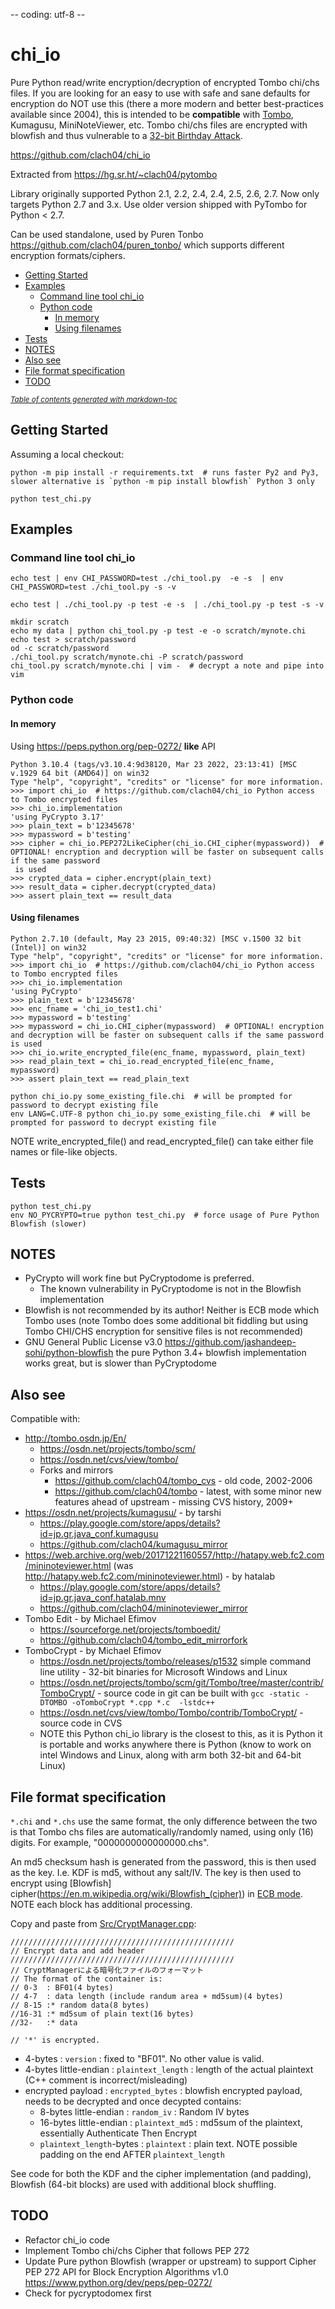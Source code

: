 -- coding: utf-8 --

# chi_io

Pure Python read/write encryption/decryption of encrypted Tombo chi/chs files. If you are looking for an easy to use with safe and sane defaults for encryption do NOT use this (there a more modern and better best-practices available since 2004), this is intended to be **compatible** with [Tombo](http://tombo.osdn.jp/En/), Kumagusu, MiniNoteViewer, etc. Tombo chi/chs files are encrypted with blowfish and thus vulnerable to a [32-bit Birthday Attack](https://sweet32.info/).

https://github.com/clach04/chi_io

Extracted from https://hg.sr.ht/~clach04/pytombo

Library originally supported Python 2.1, 2.2, 2.4, 2.4, 2.5, 2.6, 2.7. Now only targets Python 2.7 and 3.x. Use older version shipped with PyTombo for Python < 2.7.

Can be used standalone, used by Puren Tonbo https://github.com/clach04/puren_tonbo/ which supports different encryption formats/ciphers.


  * [Getting Started](#getting-started)
  * [Examples](#examples)
    + [Command line tool chi_io](#command-line-tool-chi-io)
    + [Python code](#python-code)
      - [In memory](#in-memory)
      - [Using filenames](#using-filenames)
  * [Tests](#tests)
  * [NOTES](#notes)
  * [Also see](#also-see)
  * [File format specification](#file-format-specification)
  * [TODO](#todo)

<small><i><a href='http://ecotrust-canada.github.io/markdown-toc/'>Table of contents generated with markdown-toc</a></i></small>


## Getting Started

Assuming a local checkout:

    python -m pip install -r requirements.txt  # runs faster Py2 and Py3, slower alternative is `python -m pip install blowfish` Python 3 only

    python test_chi.py

## Examples


### Command line tool chi_io

    echo test | env CHI_PASSWORD=test ./chi_tool.py  -e -s  | env CHI_PASSWORD=test ./chi_tool.py -s -v

    echo test | ./chi_tool.py -p test -e -s  | ./chi_tool.py -p test -s -v

    mkdir scratch
    echo my data | python chi_tool.py -p test -e -o scratch/mynote.chi
    echo test > scratch/password
    od -c scratch/password
    ./chi_tool.py scratch/mynote.chi -P scratch/password
    chi_tool.py scratch/mynote.chi | vim -  # decrypt a note and pipe into vim


### Python code

#### In memory

Using https://peps.python.org/pep-0272/ **like** API

    Python 3.10.4 (tags/v3.10.4:9d38120, Mar 23 2022, 23:13:41) [MSC v.1929 64 bit (AMD64)] on win32
    Type "help", "copyright", "credits" or "license" for more information.
    >>> import chi_io  # https://github.com/clach04/chi_io Python access to Tombo encrypted files
    >>> chi_io.implementation
    'using PyCrypto 3.17'
    >>> plain_text = b'12345678'
    >>> mypassword = b'testing'
    >>> cipher = chi_io.PEP272LikeCipher(chi_io.CHI_cipher(mypassword))  # OPTIONAL! encryption and decryption will be faster on subsequent calls if the same password
     is used
    >>> crypted_data = cipher.encrypt(plain_text)
    >>> result_data = cipher.decrypt(crypted_data)
    >>> assert plain_text == result_data


#### Using filenames

    Python 2.7.10 (default, May 23 2015, 09:40:32) [MSC v.1500 32 bit (Intel)] on win32
    Type "help", "copyright", "credits" or "license" for more information.
    >>> import chi_io  # https://github.com/clach04/chi_io Python access to Tombo encrypted files
    >>> chi_io.implementation
    'using PyCrypto'
    >>> plain_text = b'12345678'
    >>> enc_fname = 'chi_io_test1.chi'
    >>> mypassword = b'testing'
    >>> mypassword = chi_io.CHI_cipher(mypassword)  # OPTIONAL! encryption and decryption will be faster on subsequent calls if the same password is used
    >>> chi_io.write_encrypted_file(enc_fname, mypassword, plain_text)
    >>> read_plain_text = chi_io.read_encrypted_file(enc_fname, mypassword)
    >>> assert plain_text == read_plain_text

    python chi_io.py some_existing_file.chi  # will be prompted for password to decrypt existing file
    env LANG=C.UTF-8 python chi_io.py some_existing_file.chi  # will be prompted for password to decrypt existing file

NOTE write_encrypted_file() and read_encrypted_file() can take either file names or file-like objects.

## Tests

    python test_chi.py
    env NO_PYCRYPTO=true python test_chi.py  # force usage of Pure Python Blowfish (slower)


## NOTES

  * PyCrypto will work fine but PyCryptodome is preferred.
    * The known vulnerability in PyCryptodome is not in the Blowfish implementation
  * Blowfish is not recommended by its author! Neither is ECB mode which Tombo uses (note Tombo does some additional bit fiddling but using Tombo CHI/CHS encryption for sensitive files is not recommended)
  * GNU General Public License v3.0 https://github.com/jashandeep-sohi/python-blowfish the pure Python 3.4+ blowfish implementation works great, but is slower than PyCryptodome


## Also see

Compatible with:

  * http://tombo.osdn.jp/En/
      * https://osdn.net/projects/tombo/scm/
      * https://osdn.net/cvs/view/tombo/
      * Forks and mirrors
          * https://github.com/clach04/tombo_cvs - old code, 2002-2006
          * https://github.com/clach04/tombo - latest, with some minor new features ahead of upstream - missing CVS history, 2009+
  * https://osdn.net/projects/kumagusu/ - by tarshi
      * https://play.google.com/store/apps/details?id=jp.gr.java_conf.kumagusu
      * https://github.com/clach04/kumagusu_mirror
  * https://web.archive.org/web/20171221160557/http://hatapy.web.fc2.com/mininoteviewer.html (was http://hatapy.web.fc2.com/mininoteviewer.html) - by hatalab
      * https://play.google.com/store/apps/details?id=jp.gr.java_conf.hatalab.mnv
      * https://github.com/clach04/mininoteviewer_mirror
  * Tombo Edit - by Michael Efimov
      * https://sourceforge.net/projects/tomboedit/
      * https://github.com/clach04/tombo_edit_mirrorfork
   * TomboCrypt - by Michael Efimov
       * https://osdn.net/projects/tombo/releases/p1532 simple command line utility - 32-bit binaries for Microsoft Windows and Linux
       * https://osdn.net/projects/tombo/scm/git/Tombo/tree/master/contrib/TomboCrypt/ - source code in git can be built with `gcc -static -DTOMBO -oTomboCrypt *.cpp *.c  -lstdc++`
       * https://osdn.net/cvs/view/tombo/Tombo/contrib/TomboCrypt/ - source code in CVS
       * NOTE this Python chi_io library is the closest to this, as it is Python it is portable and works anywhere there is Python (know to work on intel Windows and Linux, along with arm both 32-bit and 64-bit Linux)


## File format specification

`*.chi` and `*.chs` use the same format, the only difference between the
two is that Tombo chs files are automatically/randomly named, using
only (16) digits. For example, "0000000000000000.chs".

An md5 checksum hash is generated from the password, this is then used as the key. I.e. KDF is md5, without any salt/IV.
The key is then used to encrypt using [Blowfish] cipher(https://en.m.wikipedia.org/wiki/Blowfish_(cipher)) in [ECB mode](https://en.m.wikipedia.org/wiki/Block_cipher_mode_of_operation#ECB-weakness). NOTE each block has additional processing.

Copy and paste from [Src/CryptManager.cpp](https://github.com/clach04/tombo/blob/my_changes/Src/CryptManager.cpp):

    //////////////////////////////////////////////////
    // Encrypt data and add header
    //////////////////////////////////////////////////
    // CryptManagerによる暗号化ファイルのフォーマット
    // The format of the container is:
    // 0-3  : BF01(4 bytes)
    // 4-7  : data length (include randum area + md5sum)(4 bytes)
    // 8-15 :* random data(8 bytes)
    //16-31 :* md5sum of plain text(16 bytes)
    //32-   :* data

    // '*' is encrypted.

  * 4-bytes : `version` : fixed to "BF01". No other value is valid.
  * 4-bytes little-endian : `plaintext_length` : length of the actual plaintext (C++ comment is incorrect/misleading)
  * encrypted payload : `encrypted_bytes` : blowfish encrypted payload, needs to be decrypted and once decypted contains:
      * 8-bytes little-endian : `random_iv` : Random IV bytes
      * 16-bytes little-endian : `plaintext_md5` : md5sum of the plaintext, essentially Authenticate Then Encrypt
      * `plaintext_length`-bytes : `plaintext` : plain text. NOTE possible padding on the end AFTER `plaintext_length`

See code for both the KDF and the cipher implementation (and padding), Blowfish (64-bit blocks) are used with additional block shuffling.

## TODO

  * Refactor chi_io code
  * Implement Tombo chi/chs Cipher that follows PEP 272
  * Update Pure python Blowfish (wrapper or upstream) to support Cipher PEP 272
    API for Block Encryption Algorithms v1.0 https://www.python.org/dev/peps/pep-0272/
  * Check for pycryptodomex first
